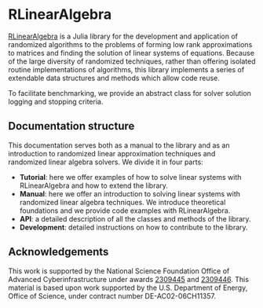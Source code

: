 # RLinearAlgebra

[RLinearAlgebra](https://github.com/numlinalg/RLinearAlgebra.jl) is a Julia library for the 
development and application of randomized algorithms to the problems of forming low rank 
approximations to matrices and finding the solution of linear systems of equations. 
Because of the large diversity of randomized techniques, rather than offering isolated 
routine implementations of algorithms, this library implements a series of extendable data 
structures and methods which allow code reuse.



To facilitate benchmarking, we provide an abstract class for solver solution logging and stopping criteria.

## Documentation structure

This documentation serves both as a manual to the library and as an introduction to 
randomized linear approximation techniques and randomized linear algebra solvers. 
We divide it in four parts:

* **Tutorial**: here we offer examples of how to solve linear systems with RLinearAlgebra and how to extend the library.
* **Manual**: here we offer an introduction to solving linear systems with randomized linear 
algebra techniques. We introduce theoretical foundations and we provide code examples with RLinearAlgebra.
* **API**: a detailed description of all the classes and methods of the library.
* **Development**: detailed instructions on how to contribute to the library.
## Acknowledgements
This work is supported by the National Science Foundation Office of Advanced Cyberinfrastructure under awards [2309445](https://www.nsf.gov/awardsearch/showAward?AWD_ID=2309445) and [2309446](https://www.nsf.gov/awardsearch/showAward?AWD_ID=2309446).
This material is based upon work supported by the U.S. Department of Energy, Office of Science, under contract number DE-AC02-06CH11357.

